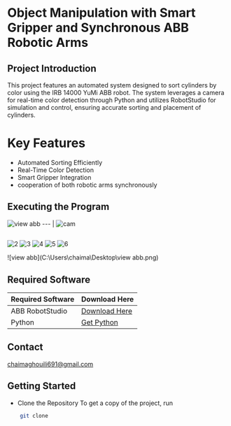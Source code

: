 # Object Manipulation with Smart Gripper and Synchronous ABB Robotic Arms
## Project Introduction
This project features an automated system designed to sort cylinders by color using the IRB 14000 YuMi ABB robot. The system leverages a camera for real-time color detection through Python and utilizes RobotStudio for simulation and control, ensuring accurate sorting and placement of cylinders.
# Key Features

 * Automated Sorting Efficiently 
* Real-Time Color Detection
* Smart Gripper Integration
* cooperation of both robotic arms synchronously
## Executing the Program


![view abb](https://github.com/user-attachments/assets/0fe62bc6-b508-4667-a043-3ef34c343177)
--- |
![cam](https://github.com/user-attachments/assets/5b830164-8f47-48f5-953f-32d696c220c7)
##
![2](https://github.com/user-attachments/assets/0b16ca49-a6c6-4f4c-811a-3e929c713eb9)
![3](https://github.com/user-attachments/assets/cba856bc-9f62-4b28-8c82-fa5ddc252868)
![4](https://github.com/user-attachments/assets/c118ff37-5a3c-47a5-bd54-78fcd45d48db)
![5](https://github.com/user-attachments/assets/bdb235b6-97bc-4482-80de-c8cbbeda3e17)
![6](https://github.com/user-attachments/assets/a5e25a29-2ddd-4b79-a1b5-f9bd03e6fd3d)

![view abb](C:\Users\chaima\Desktop\view abb.png)


## Required Software

| Required Software    | Download Here                                             |
|----------------------|------------------------------------------------------------|
| ABB RobotStudio      | [Download Here](https://new.abb.com/products/robotics/robotstudio/downloads) |
| Python               | [Get Python](https://www.python.org/downloads/)           |

## Contact 
chaimaghouili691@gmail.com

##  Getting Started   
* Clone the Repository
To get a copy of the project, run
```bash    
    git clone
